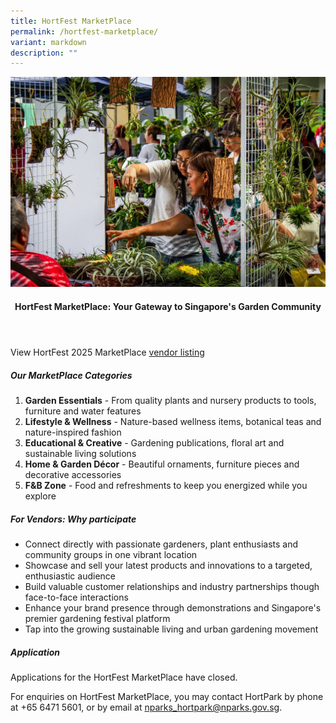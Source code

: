```yaml
---
title: HortFest MarketPlace
permalink: /hortfest-marketplace/
variant: markdown
description: ""
---
```

<style>
	.wrapper {
		display: grid;
		grid-template-columns: repeat(auto-fit, minmax(280px, 1fr));
		grid-template-rows: auto-fit;
		column-gap: 10px;
		row-gap: 10px;
	}

	.box {
		border: solid 1px #215732 ;
		border-radius: 5px;
		padding: 5px 10px 15px 10px;
	}
		
		  .button-primary {
    background-color: #215732;
    border: 2px solid #215732;
    padding: 0.5rem 1rem;
  	border-radius: 1rem;
    color: white !important;
	  text-decoration: none !important;
  }
</style>

<img src="/images/HortFest%20images/HortPark_MarketPlace.jpg">
<br>
<header>
	<h4>HortFest MarketPlace: Your Gateway to Singapore's Garden Community
</h4></header>

<p>View HortFest 2025 MarketPlace <a target="_blank" href="/files/HortFest%20files/HortFest_2025_Marketplace_Vendor_Listing.pdf">vendor listing</a></p>

	
<h5>Our MarketPlace Categories</h5>
<section>
	<p></p><ol>
	<li><b>Garden Essentials</b> - From quality plants and nursery products to tools, furniture and water features</li>
	<li><b>Lifestyle &amp; Wellness</b> - Nature-based wellness items, botanical teas and nature-inspired fashion</li>
	<li><b>Educational &amp; Creative</b> - Gardening publications, floral art and sustainable living solutions</li>
	<li><b>Home &amp; Garden Décor</b> - Beautiful ornaments, furniture pieces and decorative accessories</li>
	<li><b>F&amp;B Zone</b> - Food and refreshments to keep you energized while you explore</li>
	</ol><p></p>
</section>

<h5>For Vendors: Why participate</h5>
<section>
	<p></p><ul>
	<li>Connect directly with passionate gardeners, plant enthusiasts and community groups in one vibrant location</li>
	<li>Showcase and sell your latest products and innovations to a targeted, enthusiastic audience</li>
	<li>Build valuable customer relationships and industry partnerships though face-to-face interactions</li>
	<li>Enhance your brand presence through demonstrations and Singapore's premier gardening festival platform</li>
	<li>Tap into the growing sustainable living and urban gardening movement</li>
</ul><p></p></section>

<h5>Application</h5>
<section>
	<p>Applications for the HortFest MarketPlace have closed.</p>
	<p>For enquiries on HortFest MarketPlace, you may contact HortPark by phone at +65 6471 5601, or by email at <a href="_mailto:nparks_hortpark@nparks.gov.sg">nparks_hortpark@nparks.gov.sg</a>.</p>
</section>